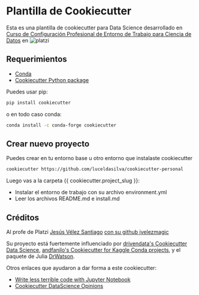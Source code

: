 # Plantilla de Cookiecutter

Esta es una plantilla de cookiecutter para Data Science desarrollado en [Curso de Configuración Profesional de Entorno de Trabajo para Ciencia de Datos](https://platzi.com/cursos/entorno-ciencia-datos/) en ![platzi](https://platzi.com)


## Requerimientos

- [Conda](https://docs.conda.io/projects/conda/en/latest/user-guide/install/download.html)
- [Cookiecutter Python package](http://cookiecutter.readthedocs.org/en/latest/installation.html)

Puedes usar pip:

``` bash
pip install cookiecutter
```

o en todo caso conda:

``` bash
conda install -c conda-forge cookiecutter
```

## Crear nuevo proyecto

Puedes crear en tu entorno base u otro entorno que instalaste cookiecutter

```bash
cookiecutter https://github.com/luceldasilva/cookiecutter-personal
```

Luego vas a la carpeta {{ cookiecutter.project_slug }}:
- Instalar el entorno de trabajo con su archivo environment.yml
- Leer los archivos README.md e install.md

## Créditos

Al profe de Platzi [Jesús Vélez Santiago](https://platzi.com/profes/jvelezmagic/) [con su github jvelezmagic](https://github.com/jvelezmagic/cookiecutter-conda-data-science) 

Su proyecto está fuertemente influenciado por [drivendata's Cookiecutter Data Science](https://github.com/drivendata/cookiecutter-data-science), [andfanilo's Cookiecutter for Kaggle Conda projects](https://github.com/andfanilo/cookiecutter-kaggle), y el paquete de Julia [DrWatson](https://juliadynamics.github.io/DrWatson.jl/dev/).

Otros enlaces que ayudaron a dar forma a este cookiecutter:

- [Write less terrible code with Jupyter Notebook](https://blog.godatadriven.com/write-less-terrible-notebook-code)
- [Cookiecutter DataScience Opinions](http://drivendata.github.io/cookiecutter-data-science/#opinions)